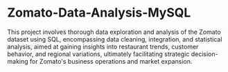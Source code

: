 # Zomato-Data-Analysis-MySQL

This project involves thorough data exploration and analysis of the Zomato dataset using SQL, encompassing data cleaning, integration, and statistical analysis, aimed at gaining insights into restaurant trends, customer behavior, and regional variations, ultimately facilitating strategic decision-making for Zomato's business operations and market expansion.
